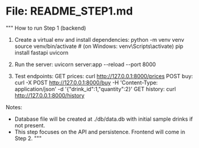 # File: README_STEP1.md
"""
How to run Step 1 (backend)

1. Create a virtual env and install dependencies:
   python -m venv venv
   source venv/bin/activate   # (on Windows: venv\Scripts\activate)
   pip install fastapi uvicorn

2. Run the server:
   uvicorn server:app --reload --port 8000

3. Test endpoints:
   GET prices:  curl http://127.0.0.1:8000/prices
   POST buy:   curl -X POST http://127.0.0.1:8000/buy -H 'Content-Type: application/json' -d '{"drink_id":1,"quantity":2}'
   GET history: curl http://127.0.0.1:8000/history

Notes:
- Database file will be created at ./db/data.db with initial sample drinks if not present.
- This step focuses on the API and persistence. Frontend will come in Step 2.
"""
